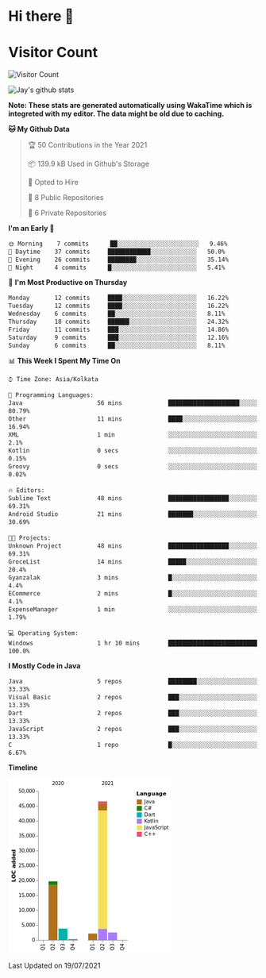 # Hi there 👋 

# Visitor Count
![Visitor Count](https://profile-counter.glitch.me/jay-buddhdev/count.svg)

![Jay's github stats](https://github-readme-stats.vercel.app/api?username=jay-buddhdev&show_icons=true&theme=chartreuse-dark)

**Note: These stats are generated automatically using WakaTime which is integreted with my editor. The data might be old due to caching.**

<!--START_SECTION:waka-->
**🐱 My Github Data** 

> 🏆 50 Contributions in the Year 2021
 > 
> 📦 139.9 kB Used in Github's Storage 
 > 
> 💼 Opted to Hire
 > 
> 📜 8 Public Repositories 
 > 
> 🔑 6 Private Repositories  
 > 
**I'm an Early 🐤** 

```text
🌞 Morning    7 commits      ██░░░░░░░░░░░░░░░░░░░░░░░   9.46% 
🌆 Daytime    37 commits     ████████████░░░░░░░░░░░░░   50.0% 
🌃 Evening    26 commits     ████████░░░░░░░░░░░░░░░░░   35.14% 
🌙 Night      4 commits      █░░░░░░░░░░░░░░░░░░░░░░░░   5.41%

```
📅 **I'm Most Productive on Thursday** 

```text
Monday       12 commits     ████░░░░░░░░░░░░░░░░░░░░░   16.22% 
Tuesday      12 commits     ████░░░░░░░░░░░░░░░░░░░░░   16.22% 
Wednesday    6 commits      ██░░░░░░░░░░░░░░░░░░░░░░░   8.11% 
Thursday     18 commits     ██████░░░░░░░░░░░░░░░░░░░   24.32% 
Friday       11 commits     ███░░░░░░░░░░░░░░░░░░░░░░   14.86% 
Saturday     9 commits      ███░░░░░░░░░░░░░░░░░░░░░░   12.16% 
Sunday       6 commits      ██░░░░░░░░░░░░░░░░░░░░░░░   8.11%

```


📊 **This Week I Spent My Time On** 

```text
⌚︎ Time Zone: Asia/Kolkata

💬 Programming Languages: 
Java                     56 mins             ████████████████████░░░░░   80.79% 
Other                    11 mins             ████░░░░░░░░░░░░░░░░░░░░░   16.94% 
XML                      1 min               ░░░░░░░░░░░░░░░░░░░░░░░░░   2.1% 
Kotlin                   0 secs              ░░░░░░░░░░░░░░░░░░░░░░░░░   0.15% 
Groovy                   0 secs              ░░░░░░░░░░░░░░░░░░░░░░░░░   0.02%

🔥 Editors: 
Sublime Text             48 mins             █████████████████░░░░░░░░   69.31% 
Android Studio           21 mins             ███████░░░░░░░░░░░░░░░░░░   30.69%

🐱‍💻 Projects: 
Unknown Project          48 mins             █████████████████░░░░░░░░   69.31% 
GroceList                14 mins             █████░░░░░░░░░░░░░░░░░░░░   20.4% 
Gyanzalak                3 mins              █░░░░░░░░░░░░░░░░░░░░░░░░   4.4% 
ECommerce                2 mins              █░░░░░░░░░░░░░░░░░░░░░░░░   4.1% 
ExpenseManager           1 min               ░░░░░░░░░░░░░░░░░░░░░░░░░   1.79%

💻 Operating System: 
Windows                  1 hr 10 mins        █████████████████████████   100.0%

```

**I Mostly Code in Java** 

```text
Java                     5 repos             ████████░░░░░░░░░░░░░░░░░   33.33% 
Visual Basic             2 repos             ███░░░░░░░░░░░░░░░░░░░░░░   13.33% 
Dart                     2 repos             ███░░░░░░░░░░░░░░░░░░░░░░   13.33% 
JavaScript               2 repos             ███░░░░░░░░░░░░░░░░░░░░░░   13.33% 
C                        1 repo              █░░░░░░░░░░░░░░░░░░░░░░░░   6.67%

```


**Timeline**

![Chart not found](https://raw.githubusercontent.com/jay-buddhdev/jay-buddhdev/master/charts/bar_graph.png) 


 Last Updated on 19/07/2021
<!--END_SECTION:waka-->


